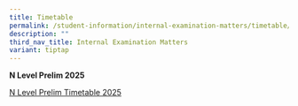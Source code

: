 ```yaml
---
title: Timetable
permalink: /student-information/internal-examination-matters/timetable/
description: ""
third_nav_title: Internal Examination Matters
variant: tiptap
---
```

<p><strong>N Level Prelim 2025</strong>
</p>
<p><a href="/files/Prelim_Timetable_2025_N_Level.pdf" rel="noopener nofollow" target="_blank">N Level Prelim Timetable 2025</a>
</p>
<p></p>
<p></p>
